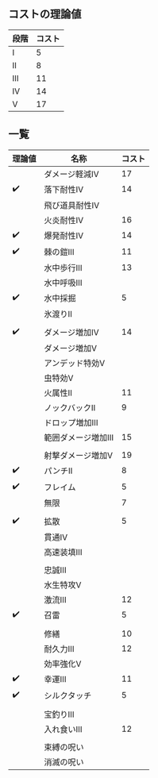 ## コストの理論値
段階|コスト
--|--
I|5
II|8
III|11
IV|14
V|17

## 一覧
理論値|名称|コスト
--|--|--
　|ダメージ軽減IV|17
:heavy_check_mark:|落下耐性IV|14
　|飛び道具耐性IV|
　|火炎耐性IV|16
:heavy_check_mark:|爆発耐性IV|14
:heavy_check_mark:|棘の鎧III|11
　|水中歩行III|13
　|水中呼吸III|
:heavy_check_mark:|水中採掘|5
　|氷渡りII|
||
:heavy_check_mark:|ダメージ増加IV|14
　|ダメージ増加V|
　|アンデッド特効V|
　|虫特効V|
　|火属性II|11
　|ノックバックII|9
　|ドロップ増加III|
　|範囲ダメージ増加III|15
||
　|射撃ダメージ増加V|19
:heavy_check_mark:|パンチII|8
:heavy_check_mark:|フレイム|5
　|無限|7
||
:heavy_check_mark:|拡散|5
　|貫通IV|
　|高速装填III|
||
　|忠誠Ⅲ|
　|水生特攻Ⅴ|
　|激流Ⅲ|12
:heavy_check_mark:|召雷|5
||
　|修繕|10
　|耐久力III|12
　|効率強化V|
:heavy_check_mark:|幸運III|11
:heavy_check_mark:|シルクタッチ|5
||
　|宝釣りIII|
　|入れ食いIII|12
||
　|束縛の呪い|
　|消滅の呪い|

